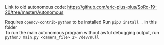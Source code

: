 Link to old autonomous code: https://github.com/eric-plus-plus/SoRo-19-20/tree/master/Autonomous

Requires `opencv-contrib-python` to be installed
Run `pip3 install .` in this folder <br>
To run the main autonomous program without awful debugging output, run
`python3 main.py <camera_file> 2> /dev/null`
